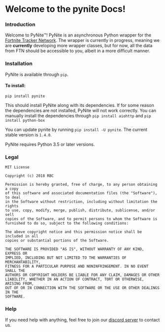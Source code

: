 # Welcome to the pynite Docs!

### Introduction
Welcome to PyNite™! PyNite is an asynchronous Python wrapper for the [Fortnite Tracker Network](https://fortnitetracker.com). The wrapper is currently in progress, meaning we are **currently** developing more wrapper classes, but for now, all the data from FTN should be accessible to you, albeit in a more difficult manner.

### Installation
PyNite is available through `pip`.
#### To install:
```
pip install pynite
```
This should install PyNite along with its dependencies. If for some reason the dependencies are not installed, PyNite will not work correctly. You can manually install the dependencies through
`pip install aiohttp` and `pip install python-box`

You can update pynite by running ```pip install -U pynite```. The current stable version is `1.4.0`.

PyNite requires Python 3.5 or later versions.

### Legal
```
MIT License

Copyright (c) 2018 RBC

Permission is hereby granted, free of charge, to any person obtaining a copy
of this software and associated documentation files (the "Software"), to deal
in the Software without restriction, including without limitation the rights
to use, copy, modify, merge, publish, distribute, sublicense, and/or sell
copies of the Software, and to permit persons to whom the Software is
furnished to do so, subject to the following conditions:

The above copyright notice and this permission notice shall be included in all
copies or substantial portions of the Software.

THE SOFTWARE IS PROVIDED "AS IS", WITHOUT WARRANTY OF ANY KIND, EXPRESS OR
IMPLIED, INCLUDING BUT NOT LIMITED TO THE WARRANTIES OF MERCHANTABILITY,
FITNESS FOR A PARTICULAR PURPOSE AND NONINFRINGEMENT. IN NO EVENT SHALL THE
AUTHORS OR COPYRIGHT HOLDERS BE LIABLE FOR ANY CLAIM, DAMAGES OR OTHER
LIABILITY, WHETHER IN AN ACTION OF CONTRACT, TORT OR OTHERWISE, ARISING FROM,
OUT OF OR IN CONNECTION WITH THE SOFTWARE OR THE USE OR OTHER DEALINGS IN THE
SOFTWARE.
```

### Help
If you need help with anything, feel free to join our [discord server](https://discord.gg/RzsYQ9f) to contact us.
